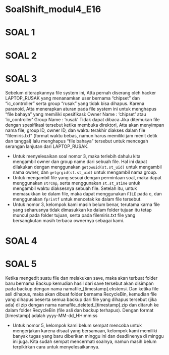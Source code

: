 # SoalShift_modul4_E16
# SOAL 1
# SOAL 2
# SOAL 3
Sebelum diterapkannya file system ini, Atta pernah diserang oleh hacker LAPTOP_RUSAK yang menanamkan user bernama “chipset” dan “ic_controller” serta group “rusak” yang tidak bisa dihapus. Karena paranoid, Atta menerapkan aturan pada file system ini untuk menghapus “file bahaya” yang memiliki spesifikasi:
Owner Name 	: ‘chipset’ atau ‘ic_controller’
Group Name	: ‘rusak’
Tidak dapat dibaca
Jika ditemukan file dengan spesifikasi tersebut ketika membuka direktori, Atta akan menyimpan nama file, group ID, owner ID, dan waktu terakhir diakses dalam file “filemiris.txt” (format waktu bebas, namun harus memiliki jam menit detik dan tanggal) lalu menghapus “file bahaya” tersebut untuk mencegah serangan lanjutan dari LAPTOP_RUSAK.

- Untuk menyelesaikan soal nomor 3, maka terlebih dahulu kita mengambil owner dan group name dari sebuah file. Hal ini dapat dilakukan dengan menggunakan `getpwuid(st.st_uid)` untuk mengambil nama owner, dan `getgrgid(st.st_uid)` untuk mengambil nama group.
- Untuk mengambil file yang sesuai dengan permintaan soal, maka dapat menggunakan `strcmp`, serta menggunakan `st.st_atime` untuk mengambil waktu diaksesnya sebuah file. Setelah itu, untuk memasukkan ke dalam file, maka dapat menggunakan `FILE` pada c, dan menggunakan `fprintf` untuk mencetak ke dalam file tersebut.
- Untuk nomor 3, kelompok kami masih belum benar, terutama karna file yang seharusnya tidak dimasukkan ke dalam folder tujuan itu tetap muncul pada folder tujuan, serta pada filemiris.txt file yang bersangkutan masih terbaca ownernya sebagai kami.
# SOAL 4
# SOAL 5
Ketika mengedit suatu file dan melakukan save, maka akan terbuat folder baru bernama Backup kemudian hasil dari save tersebut akan disimpan pada backup dengan nama namafile_[timestamp].ekstensi. Dan ketika file asli dihapus, maka akan dibuat folder bernama RecycleBin, kemudian file yang dihapus beserta semua backup dari file yang dihapus tersebut (jika ada) di zip dengan nama namafile_deleted_[timestamp].zip dan ditaruh ke dalam folder RecycleBin (file asli dan backup terhapus). Dengan format [timestamp] adalah yyyy-MM-dd_HH:mm:ss

- Untuk nomor 5, kelompok kami belum sempat mencoba untuk mengerjakan karena disaat yang bersamaan, kelompok kami memiliki banyak tugas yang baru diberikan minggu ini dan deadlinenya di minggu ini juga. Kita sudah sempat mencermati soalnya, namun masih belum terpikirkan cara untuk menyelesaikannya.

